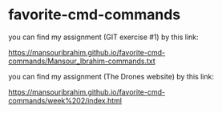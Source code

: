 # favorite-cmd-commands


you can find my assignment (GIT exercise #1) by this link:

 https://mansouribrahim.github.io/favorite-cmd-commands/Mansour_Ibrahim-commands.txt
 
 you can find my assignment (The Drones website) by this link:
 
 
https://mansouribrahim.github.io/favorite-cmd-commands/week%202/index.html
